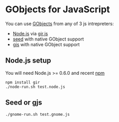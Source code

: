 # GObjects for JavaScript

You can use [GObjects](http://en.wikipedia.org/wiki/GObject)
from any of 3 js intrepreters:

 - [Node.js](http://nodejs.org/) via [gir.js](https://github.com/creationix/node-gir)
 - [seed](https://live.gnome.org/Seed) with native GObject support
 - [gjs](https://live.gnome.org/Seed) with native GObject support

## Node.js setup

You will need Node.js >= 0.6.0 and recent [npm](https://github.com/isaacs/npm)

    npm install gir
    ./node-run.sh test.node.js

## Seed or gjs

    ./gnome-run.sh test.gnome.js
